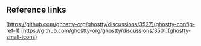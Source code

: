 ## Reference links
[https://github.com/ghostty-org/ghostty/discussions/3527](ghostty-config-ref-1)
[https://github.com/ghostty-org/ghostty/discussions/3501](ghostty-small-icons)
